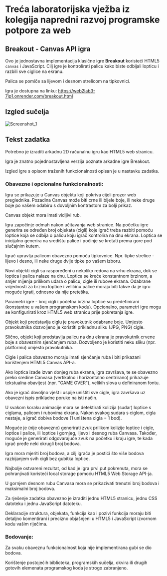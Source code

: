 # Treća laboratorijska vježba iz kolegija napredni razvoj programske potpore za web
## Breakout - Canvas API igra

Ovo je jednostavna implementacija klasične igre **Breakout** koristeći HTML5 `canvas` i JavaScript. Cilj igre je kontrolirati palicu kako biste odbijali lopticu i razbili sve ciglice na ekranu.

Palica se pomiče sa lijevom i desnom strelicom na tipkovnici.

Igra je dostupna na linku: https://web2lab3-7ip1.onrender.com/breakout.html

## Izgled sučelja

![Screenshot_1](https://github.com/user-attachments/assets/a0e20f44-75b1-4893-9c33-aedceb542ac7)

## Tekst zadatka

Potrebno je izraditi arkadnu 2D računalnu igru kao HTML5 web stranicu.

Igra je znatno pojednostavljena verzija poznate arkadne igre Breakout.

Izgled igre s opisom traženih funkcionalnosti opisan je u nastavku zadatka.

### Obavezne i opcionalne funkcionalnosti:

Igra se prikazuje u Canvas objektu koji pokriva cijeli prozor web preglednika. Pozadina Canvas može biti crne ili bijele boje, ili neke druge boje po vašem odabiru s dovoljnim kontrastom za bolji prikaz.

Canvas objekt mora imati vidljivi rub.

Igra započinje odmah nakon učitavanja web stranice. Na početku igre generira se određen broj objekata (cigli) koje igrač treba razbiti pomoću loptice koja se odbija o palicu koju igrač kontrolira na dnu ekrana. Loptica se inicijalno generira na središtu palice i počinje se kretati prema gore pod slučajnim kutem.

Igrač upravlja palicom obavezno pomoću tipkovnice. Npr. tipke strelice - lijevo i desno, ili neke druge dvije tipke po vašem izboru.

Novi objekti cigli su raspoređeni u nekoliko redova na vrhu ekrana, dok se loptica i palica nalaze na dnu. Loptica se kreće konstantnom brzinom, a smjer mijenja prilikom udara o palicu, cigle ili rubove ekrana. Odabrane vrijednosti za brzinu loptice i veličinu palice moraju biti takve da je igru moguće igrati, odnosno da nije preteška.

Parametri igre - broj cigli i početna brzina loptice su predefinirani (konstantne u vašem programskom kodu). Opcionalno, parametri igre mogu se konfigurirati kroz HTML5 web stranicu prije pokretanja igre.

Objekt koji predstavlja ciglu je pravokutnik odabrane boje. Umjesto pravokutnika dozvoljeno je koristiti prikladnu sliku (JPG, PNG) cigle.

Slično, objekt koji predstavlja palicu na dnu ekrana je pravokutnik crvene boje s obaveznim sjenčanjem ruba. Dozvoljeno je koristiti neku sliku (npr. platformu) umjesto pravokutnika.

Cigle i palica obavezno moraju imati sjenčanje ruba i biti prikazani korištenjem HTML5 Canvas API-a.

Ako loptica izađe izvan donjeg ruba ekrana, igra završava, te se obavezno preko sredine Canvasa (vertikalno i horizontalno centrirano) prikazuje tekstualna obavijest (npr. "GAME OVER"), velikih slova u definiranom fontu.

Ako je igrač dovoljno vješt i uspije uništiti sve cigle, igra završava uz obavezni ispis prikladne poruke na isti način.

U svakom koraku animacije mora se detektirati kolizija (sudar) loptice s ciglama, palicom i rubovima ekrana. Nakon svakog sudara s ciglom, cigla nestaje, a igrač dobiva bodove (1 uništena cigla = 1 bod).

Moguće je (nije obavezno) generirati zvuk prilikom kolizije loptice i cigle, loptice i palice, ili loptice i gornjeg, lijevo i desnog ruba Canvasa. Također, moguće je generirati odgovarajuće zvuk na početku i kraju igre, te kada igrač pređe neki okrugli broj bodova.

Igra mora mjeriti broj bodova, a cilj igrača je postići što više bodova razbijanjem svih cigli bez gubitka loptice.

Najbolje ostvareni rezultat, od kad je igra prvi put pokrenuta, mora se pohranjivati koristeći local storage pomoću HTML5 Web Storage API-ja.

U gornjem desnom rubu Canvasa mora se prikazivati trenutni broj bodova i maksimalni broj bodova.

Za rješenje zadatka obavezno je izraditi jednu HTML5 stranicu, jednu CSS datoteku i jednu JavaScript datoteku.

Deklaracije struktura, objekata, funkcija kao i pozivi funkcija moraju biti detaljno komentirani i precizno objašnjeni u HTML5 i JavaScript izvornom kodu vašim riječima.

### Bodovanje:

Za svaku obaveznu funkcionalnost koja nije implementirana gubi se dio bodova.

Korištenje postojećih biblioteka, programskih sučelja, okvira ili drugih gotovih elemenata programskog koda je strogo zabranjeno.

